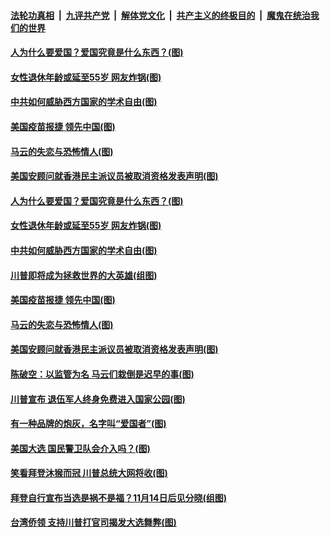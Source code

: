 

####  [法轮功真相](../../../../basic/blob/master/README.md?t=11131902) &nbsp;|&nbsp; [九评共产党](../../../../9ping.md/blob/master/README.md?t=11131902) &nbsp;|&nbsp; [解体党文化](../../../../jtdwh.md/blob/master/README.md?t=11131902)  &nbsp;|&nbsp; [共产主义的终极目的](../../../../gczydzjmd.md/blob/master/README.md?t=11131902) &nbsp;|&nbsp; [魔鬼在统治我们的世界](../../../../mgztzwmdsj.md/blob/master/README.md?t=11131902) 

#### [人为什么要爱国？爱国究竟是什么东西？(图)](../pages/p4/952379.md?t=11131902) 

#### [女性退休年龄或延至55岁 网友炸锅(图)](../pages/p4/952370.md?t=11131902) 

#### [中共如何威胁西方国家的学术自由(图)](../pages/p4/952363.md?t=11131902) 

#### [美国疫苗报捷 领先中国(图)](../pages/p4/952348.md?t=11131902) 

#### [马云的失恋与恐怖情人(图)](../pages/p4/952347.md?t=11131902) 

#### [美国安顾问就香港民主派议员被取消资格发表声明(图)](../pages/p4/952276.md?t=11131902) 

#### [人为什么要爱国？爱国究竟是什么东西？(图)](../pages/p4/952379.md?t=11131902) 

#### [女性退休年龄或延至55岁 网友炸锅(图)](../pages/p4/952370.md?t=11131902) 

#### [中共如何威胁西方国家的学术自由(图)](../pages/p4/952363.md?t=11131902) 

#### [川普即将成为拯救世界的大英雄(组图)](../pages/p4/952354.md?t=11131902) 

#### [美国疫苗报捷 领先中国(图)](../pages/p4/952348.md?t=11131902) 

#### [马云的失恋与恐怖情人(图)](../pages/p4/952347.md?t=11131902) 




#### [美国安顾问就香港民主派议员被取消资格发表声明(图)](../pages/p4/952276.md?t=11131902) 

#### [陈破空：以监管为名 马云们栽倒是迟早的事(图)](../pages/p4/952269.md?t=11131902) 

#### [川普宣布 退伍军人终身免费进入国家公园(图)](../pages/p4/952271.md?t=11131902) 

#### [有一种品牌的炮灰，名字叫“爱国者”(图)](../pages/p4/952258.md?t=11131902) 

#### [美国大选 国民警卫队会介入吗？(图)](../pages/p4/952254.md?t=11131902) 



#### [笑看拜登沐猴而冠 川普总统大网将收(图)](../pages/p4/952147.md?t=11131902) 

#### [拜登自行宣布当选是祸不是福？11月14日后见分晓(组图)](../pages/p4/952120.md?t=11131902) 


#### [台湾侨领 支持川普打官司揭发大选舞弊(图)](../pages/p4/952156.md?t=11131902) 


